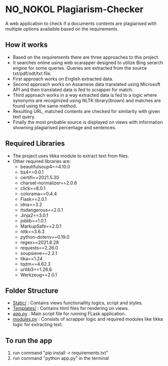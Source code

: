 # NO_NOKOL Plagiarism-Checker

A web application to check if a documents contents are plagiarised with multiple options availaible based on the requirements.

## How it works
* Based on the requirements there are three approaches to this project.
* It searches online using web scarapper designed to utilize Bing serarch engine for some queries. Queries are extracted from the source txt/pdf/odt/txt file.
* First approach works on English extracted data.
* Second approach works on Assamese data translated using Microsoft API and then translated data is fed to scrapper for match.
* Third approach works in a way extracted data is fed to a logic where synonyms are recoginized using NLTK library(brown) and matches are found using the same method.
* Resulting URL, matched contents are checked for similarity with given text query.
* Finally the most probable source is displayed on views with information showning plagiarised percentage and sentences.

## Required Libraries
* The project uses tikka module to extract text from files.
* Other required libraries are:
  - beautifulsoup4==4.10.0
  - bs4==0.0.1
  - certifi==2021.5.30
  - charset-normalizer==2.0.6
  - click==8.0.1
  - colorama==0.4.4
  - Flask==2.0.1
  - idna==3.2
  - itsdangerous==2.0.1
  - Jinja2==3.0.1
  - joblib==1.0.1
  - MarkupSafe==2.0.1
  - nltk==3.6.3
  - python-dotenv==0.19.0
  - regex==2021.8.28
  - requests==2.26.0
  - soupsieve==2.2.1
  - tika==1.24
  - tqdm==4.62.3
  - urllib3==1.26.6
  - Werkzeug==2.0.1

## Folder Structure
* [Static/](https://github.com/Reckon77/no_nokol/tree/main/static) : Contains views functionallity logics, script and styles.
* [Templates/](https://github.com/Reckon77/no_nokol/tree/main/templates) : Contains html files for rendering on views.
* [app.py](https://github.com/Reckon77/no_nokol/blob/main/app.py) : Main script file for running FLask application.
* [modules.py](https://github.com/Reckon77/no_nokol/blob/main/modules.py) : Consists of scrapper logic and required modules like tikka logic for extracting text.
  


## To run the app

1. run command "pip install -r requirements.txt"
2. run command "python app.py" in the terminal
